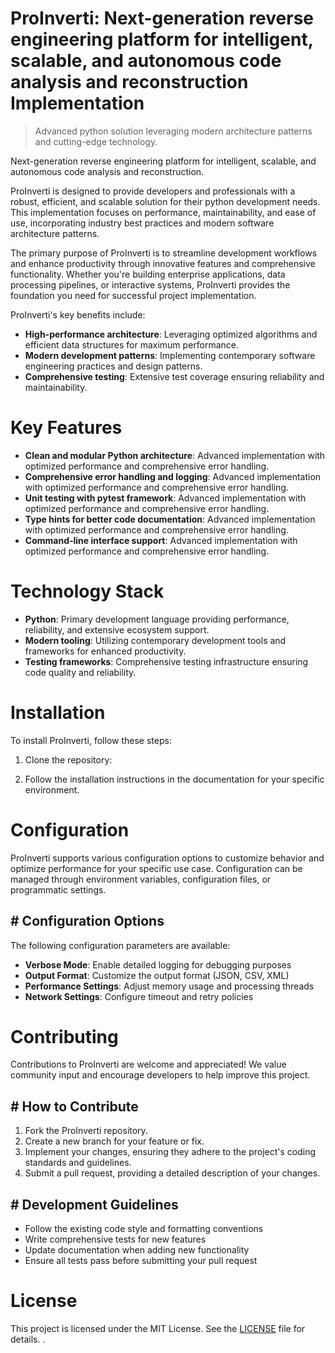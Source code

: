 <!-- fallback_ProInverti_20250802215711_48541 -->

# ProInverti: Next-generation reverse engineering platform for intelligent, scalable, and autonomous code analysis and reconstruction Implementation
> Advanced python solution leveraging modern architecture patterns and cutting-edge technology.

Next-generation reverse engineering platform for intelligent, scalable, and autonomous code analysis and reconstruction.

ProInverti is designed to provide developers and professionals with a robust, efficient, and scalable solution for their python development needs. This implementation focuses on performance, maintainability, and ease of use, incorporating industry best practices and modern software architecture patterns.

The primary purpose of ProInverti is to streamline development workflows and enhance productivity through innovative features and comprehensive functionality. Whether you're building enterprise applications, data processing pipelines, or interactive systems, ProInverti provides the foundation you need for successful project implementation.

ProInverti's key benefits include:

* **High-performance architecture**: Leveraging optimized algorithms and efficient data structures for maximum performance.
* **Modern development patterns**: Implementing contemporary software engineering practices and design patterns.
* **Comprehensive testing**: Extensive test coverage ensuring reliability and maintainability.

# Key Features

* **Clean and modular Python architecture**: Advanced implementation with optimized performance and comprehensive error handling.
* **Comprehensive error handling and logging**: Advanced implementation with optimized performance and comprehensive error handling.
* **Unit testing with pytest framework**: Advanced implementation with optimized performance and comprehensive error handling.
* **Type hints for better code documentation**: Advanced implementation with optimized performance and comprehensive error handling.
* **Command-line interface support**: Advanced implementation with optimized performance and comprehensive error handling.

# Technology Stack

* **Python**: Primary development language providing performance, reliability, and extensive ecosystem support.
* **Modern tooling**: Utilizing contemporary development tools and frameworks for enhanced productivity.
* **Testing frameworks**: Comprehensive testing infrastructure ensuring code quality and reliability.

# Installation

To install ProInverti, follow these steps:

1. Clone the repository:


2. Follow the installation instructions in the documentation for your specific environment.

# Configuration

ProInverti supports various configuration options to customize behavior and optimize performance for your specific use case. Configuration can be managed through environment variables, configuration files, or programmatic settings.

## # Configuration Options

The following configuration parameters are available:

* **Verbose Mode**: Enable detailed logging for debugging purposes
* **Output Format**: Customize the output format (JSON, CSV, XML)
* **Performance Settings**: Adjust memory usage and processing threads
* **Network Settings**: Configure timeout and retry policies

# Contributing

Contributions to ProInverti are welcome and appreciated! We value community input and encourage developers to help improve this project.

## # How to Contribute

1. Fork the ProInverti repository.
2. Create a new branch for your feature or fix.
3. Implement your changes, ensuring they adhere to the project's coding standards and guidelines.
4. Submit a pull request, providing a detailed description of your changes.

## # Development Guidelines

* Follow the existing code style and formatting conventions
* Write comprehensive tests for new features
* Update documentation when adding new functionality
* Ensure all tests pass before submitting your pull request

# License

This project is licensed under the MIT License. See the [LICENSE](https://github.com/ludo53/ProInverti/blob/main/LICENSE) file for details.
.